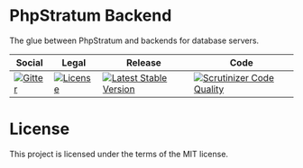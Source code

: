 # PhpStratum Backend

The glue between PhpStratum and backends for database servers.

<table>
<thead>
<tr>
<th>Social</th>
<th>Legal</th>
<th>Release</th>
<th>Code</th>
</tr>
</thead>
<tbody>
<tr>
<td>
<a href="https://gitter.im/SetBased/php-stratum?utm_source=badge&utm_medium=badge&utm_campaign=pr-badge"><img src="https://badges.gitter.im/SetBased/php-stratum.svg" alt="Gitter"/></a>
</td>
<td>
<a href="https://packagist.org/packages/setbased/php-stratum-backend"><img src="https://poser.pugx.org/setbased/php-stratum-backend/license" alt="License"/></a>
</td>
<td>
<a href="https://packagist.org/packages/setbased/php-stratum-backend"><img src="https://poser.pugx.org/setbased/php-stratum-backend/v/stable" alt="Latest Stable Version"/></a><br/>
</td>
<td>
<a href="https://scrutinizer-ci.com/g/SetBased/php-stratum-backend/?branch=master"><img src="https://scrutinizer-ci.com/g/SetBased/php-stratum-backend/badges/quality-score.png?b=master" alt="Scrutinizer Code Quality"/></a>
</td>
</tr>
</tbody>
</table>

License
=======

This project is licensed under the terms of the MIT license.
